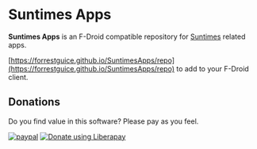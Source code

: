 # Suntimes Apps

**Suntimes Apps** is an F-Droid compatible repository for [Suntimes](https://github.com/forrestguice/SuntimesWidget) related apps.

[https://forrestguice.github.io/SuntimesApps/repo](https://forrestguice.github.io/SuntimesApps/repo) to add to your F-Droid client.

## Donations

Do you find value in this software? Please pay as you feel.

[![paypal](https://www.paypalobjects.com/webstatic/en_US/i/btn/png/silver-rect-paypal-26px.png)](https://www.paypal.com/cgi-bin/webscr?cmd=_s-xclick&hosted_button_id=NZJ5FJBCKY6K2) 
<noscript><a href="https://liberapay.com/forrestguice/donate"><img alt="Donate using Liberapay" src="https://liberapay.com/assets/widgets/donate.svg"></a></noscript>

